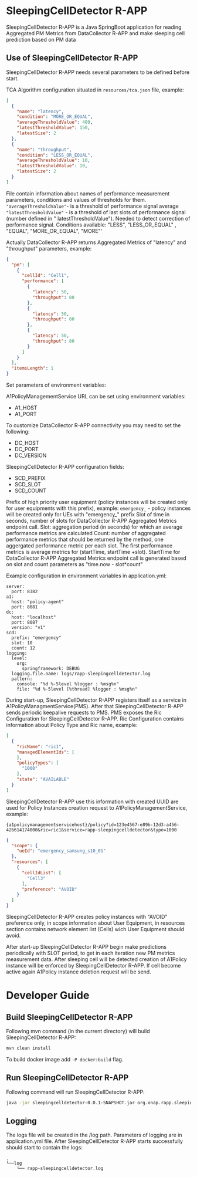 # SleepingCellDetector R-APP

SleepingCellDetector R-APP is a Java SpringBoot application for reading Aggregated PM Metrics from DataCollector R-APP
and make sleeping cell prediction based on PM data

## Use of SleepingCellDetector R-APP

SleepingCellDetector R-APP needs several parameters to be defined before start.

TCA Algorithm configuration situated in `resources/tca.json` file, example:

```json
[
  {
    "name": "latency",
    "condition": "MORE_OR_EQUAL",
    "averageThresholdValue": 400,
    "latestThresholdValue": 150,
    "latestSize": 2
  },
  {
    "name": "throughput",
    "condition": "LESS_OR_EQUAL",
    "averageThresholdValue": 10,
    "latestThresholdValue": 10,
    "latestSize": 2
  }
]
```

File contain information about names of performance measurement parameters, conditions and values of thresholds for
them.
`"averageThresholdValue"`- is a threshold of performance signal average
`"latestThresholdValue"` - is a threshold of last slots of performance signal (number defined in "
latestThresholdValue"). Needed to detect correction of performance signal. Conditions available: "LESS", "LESS_OR_EQUAL"
, "EQUAL", "MORE_OR_EQUAL", "MORE"'

Actually DataCollector R-APP returns Aggregated Metrics of "latency" and "throughput" parameters, example:

```json
{
  "pm": [
    {
      "cellId": "Cell1",
      "performance": [
        {
          "latency": 50,
          "throughput": 80
        },
        {
          "latency": 50,
          "throughput": 80
        },
        {
          "latency": 50,
          "throughput": 80
        }
      ]
    }
  ],
  "itemsLength": 1
}
```

Set parameters of environment variables:

A1PolicyManagementService URL can be set using environment variables:

- A1\_HOST
- A1\_PORT

To customize DataCollector R-APP connectivity you may need to set the following:

- DC_HOST
- DC_PORT
- DC_VERSION

SleepingCellDetector R-APP configuration fields:

- SCD_PREFIX
- SCD_SLOT
- SCD_COUNT

Prefix of high priority user equipment (policy instances will be created only for user equipments with this prefix),
example:
`emergency_` - policy instances will be created only for UEs with "emergency\_" prefix Slot of time in seconds,
number of slots for DataCollector R-APP Aggregated Metrics endpoint call. Slot: aggregation period (in seconds) for
which an average performance metrics are calculated Count: number of aggregated performance metrics that should be
returned by the method, one aggergated performance metric per each slot. The first performance metrics is average
metrics for (startTime, startTime +slot). StartTime for DataCollector R-APP Aggregated Metrics endpoint call is
generated based on slot and count parameters as "time.now - slot\*count"

Example configuration in environment variables in application.yml:

```
server:
  port: 8382
a1:
  host: "policy-agent"
  port: 8081
dc:
  host: "localhost"
  port: 8087
  version: "v1"
scd:
  prefix: "emergency"
  slot: 10
  count: 12
logging:
  level:
    org:
      springframework: DEBUG
  logging.file.name: logs/rapp-sleepingcelldetector.log
  pattern:
    console: "%d %-5level %logger : %msg%n"
    file: "%d %-5level [%thread] %logger : %msg%n"
```

During start-up, SleepingCellDetector R-APP registers itself as a service in A1PolicyManagmentService(PMS). After that
SleepingCellDetector R-APP sends periodic keepalive requests to PMS. PMS exposes the Ric Configuration for SleepingCellDetector R-APP.
Ric Configuration contains information about Policy Type and Ric name, example:

```json
[
  {
    "ricName": "ric1",
    "managedElementIds": [
    ],
    "policyTypes": [
      "1000"
    ],
    "state": "AVAILABLE"
  }
]
```

SleepingCellDetector R-APP use this information with created UUID are used for Policy Instances creation request to
A1PolicyManagementService, example:

`{a1policymanagementservicehost}/policy?id=123e4567-e89b-12d3-a456-426614174000&ric=ric1&service=rapp-sleepingcelldetector&type=1000`

```json
{
  "scope": {
    "ueId": "emergency_samsung_s10_01"
  },
  "resources": [
    {
      "cellIdList": [
        "Cell3"
      ],
      "preference": "AVOID"
    }
  ]
}
```

SleepingCellDetector R-APP creates policy instances with "AVOID" preference only, in scope information about User
Equipment, in resources section contains network element list (Cells) wich User Equipment should avoid.

After start-up SleepingCellDetector R-APP begin make predictions periodically with SLOT period, to get in each iteration
new PM metrics measurement data. After sleeping cell will be detected creation of A1Policy instance will be enforced by
SleepingCellDetector R-APP. If cell become active again A1Policy instance deletion request will be send.

# Developer Guide

## Build SleepingCellDetector R-APP

Following mvn command (in the current directory) will build SleepingCellDetector R-APP:

```bash
mvn clean install
```

To build docker image add `-P docker:build` flag.

## Run SleepingCellDetector R-APP

Following command will run SleepingCellDetector R-APP:

```bash
java -jar sleepingcelldetector-0.0.1-SNAPSHOT.jar org.onap.rapp.sleepingcelldetector.SleepingCellDetectorApplication
```

## Logging

The logs file will be created in the /log path. Parameters of logging are in application.yml file.
After SleepingCellDetector R-APP starts successfully should start to contain the logs:

```
.
└──log
    └── rapp-sleepingcelldetector.log
```
